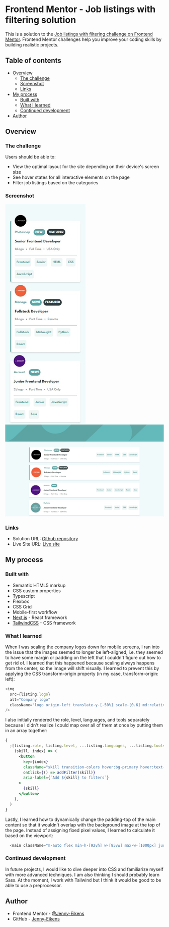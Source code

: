 # Frontend Mentor - Job listings with filtering solution

This is a solution to the [Job listings with filtering challenge on Frontend Mentor](https://www.frontendmentor.io/challenges/job-listings-with-filtering-ivstIPCt). Frontend Mentor challenges help you improve your coding skills by building realistic projects.

## Table of contents

- [Overview](#overview)
  - [The challenge](#the-challenge)
  - [Screenshot](#screenshot)
  - [Links](#links)
- [My process](#my-process)
  - [Built with](#built-with)
  - [What I learned](#what-i-learned)
  - [Continued development](#continued-development)
- [Author](#author)

## Overview

### The challenge

Users should be able to:

- View the optimal layout for the site depending on their device's screen size
- See hover states for all interactive elements on the page
- Filter job listings based on the categories

### Screenshot

![Mobile](/public/images/Screenshot_Mobile.jpg)
![Desktop](/public/images/Screenshot_Desktop.jpg)

### Links

- Solution URL: [Github repository](https://github.com/Jenny-Eikens/job-listings)
- Live Site URL: [Live site](https://job-listings-iota-peach.vercel.app/)

## My process

### Built with

- Semantic HTML5 markup
- CSS custom properties
- Typescript
- Flexbox
- CSS Grid
- Mobile-first workflow
- [Next.js](https://nextjs.org/) - React framework
- [TailwindCSS](https://tailwindcss.com/) - CSS framework

### What I learned

When I was scaling the company logos down for mobile screens, I ran into the issue that the images seemed to longer be left-aligned, i.e. they seemed to have some margin or padding on the left that I couldn't figure out how to get rid of. I learned that this happened because scaling always happens from the center, so the image will shift visually. I learned to prevent this by applying the CSS transform-origin property (in my case, transform-origin: left):

```js
<img
  src={listing.logo}
  alt="Company logo"
  className="logo origin-left translate-y-[-50%] scale-[0.6] md:relative md:-translate-y-0 md:scale-100"
/>
```

I also initially rendered the role, level, languages, and tools separately because I didn't realize I could map over all of them at once by putting them in an array together:

```jsx
{
  ;[listing.role, listing.level, ...listing.languages, ...listing.tools].map(
    (skill, index) => (
      <button
        key={index}
        className="skill transition-colors hover:bg-primary hover:text-white"
        onClick={() => addFilter(skill)}
        aria-label={`Add ${skill} to filters`}
      >
        {skill}
      </button>
    ),
  )
}
```

Lastly, I learned how to dynamically change the padding-top of the main content so that it wouldn't overlap with the background image at the top of the page. Instead of assigning fixed pixel values, I learned to calculate it based on the viewport:

```js
  <main className="m-auto flex min-h-[92vh] w-[85vw] max-w-[1000px] justify-center pt-[calc(100vh/3)] md:pt-[calc(100vh/6)] lg:pt-[calc(100vh/4)]">
```

### Continued development

In future projects, I would like to dive deeper into CSS and familiarize myself with more advanced techniques. I am also thinking I should probably learn Sass. At the moment, I work with Tailwind but I think it would be good to be able to use a preprocessor.

## Author

- Frontend Mentor - [@Jenny-Eikens](https://www.frontendmentor.io/profile/Jenny-Eikens)
- GitHub - [Jenny-Eikens](https://github.com/Jenny-Eikens)
